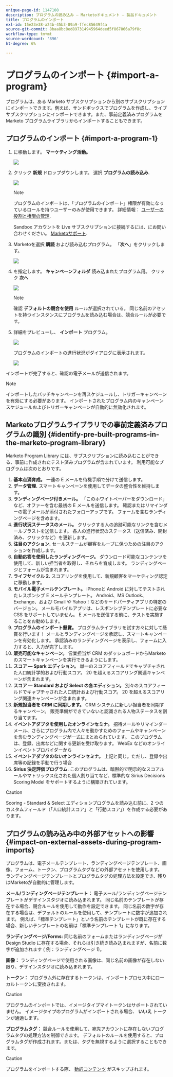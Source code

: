 ```yaml
---
unique-page-id: 1147108
description: プログラムの読み込み — Marketoドキュメント — 製品ドキュメント
title: プログラムのインポート
exl-id: 15e23e38-a24b-45b3-89a9-ffec85649f4a
source-git-commit: 8baa8bc8ed897314945964deed5f867866a79f8c
workflow-type: tm+mt
source-wordcount: '896'
ht-degree: 6%

---
```


# プログラムのインポート {#import-a-program}

プログラムは、ある Marketo サブスクリプションから別のサブスクリプションにインポートできます。例えば、サンドボックスでプログラムを作成し、ライブサブスクリプションにインポートできます。また、事前定義済みプログラムを Marketo プログラムライブラリからインポートすることもできます。

## プログラムのインポート {#import-a-program-1}

1. に移動します。 **マーケティング活動。**

   ![](assets/ma.png)

1. クリック **新規** ドロップダウンします。 選択 **プログラムの読み込み**.

   ![](assets/image2014-9-17-12-3a15-3a4.png)

   >[!NOTE]
   >
   >プログラムのインポートは、「プログラムのインポート」権限が有効になっているロールを持つユーザーのみが使用できます。 詳細情報： [ユーザーの役割と権限の管理](/help/marketo/product-docs/administration/users-and-roles/managing-user-roles-and-permissions.md).
   >
   >Sandbox アカウントを Live サブスクリプションに接続するには、にお問い合わせください。 [Marketoサポート](https://nation.marketo.com/t5/Support/ct-p/Support).

1. Marketoを選択 **購読** および読み込むプログラム。 「**次へ**」をクリックします。

   ![](assets/image2014-9-17-12-3a20-3a13.png)

1. を指定します。 **キャンペーンフォルダ** 読み込まれたプログラム用。 クリック **次へ**

   ![](assets/image2014-9-17-12-3a20-3a44.png)

   >[!NOTE]
   >
   >確認 **デフォルトの競合を使用** ルールが選択されている。 同じ名前のアセットを持つインスタンスにプログラムを読み込む場合は、競合ルールが必要です。

1. 詳細をプレビューし、 **インポート** プログラム。

   ![](assets/image2014-9-17-12-3a21-3a36.png)

   プログラムのインポートの進行状況がダイアログに表示されます。

   ![](assets/image2014-9-17-12-3a21-3a51.png)

インポートが完了すると、確認の電子メールが送信されます。

>[!NOTE]
>
>インポートしたバッチキャンペーンを再スケジュールし、トリガーキャンペーンを有効にする必要があります。 インポートされたプログラム内のキャンペーンスケジュールおよびトリガーキャンペーンが自動的に無効化されます。

## Marketoプログラムライブラリでの事前定義済みプログラムの識別 {#identify-pre-built-programs-in-the-marketo-program-library}

Marketo Program Library には、サブスクリプションに読み込むことができる、事前に作成されたテスト済みプログラムが含まれています。 利用可能なプログラムは次のとおりです。

1. **基本点滴育成。** 一連の E メールを待機手順で分けて送信します。
1. **データ管理.** スマートキャンペーンを使用してデータの整合性を維持します。
1. **ランディングページ付きメール。** 「このホワイトペーパーをダウンロード」など、オファーを含む最初の E メールを送信します。 確認またはリマインダーの電子メールが添付されたフォローアップです。 フォームを含むランディングページを含めます。
1. **進行状況ステータスのメール。** クリックする人の追跡可能なリンクを含むメールブラストを送信します。 各人の進行状況のステータス（送信済み、開封済み、クリックなど）を更新します。
1. **注目のアクション.** セールスチームが顧客をループに保つための注目のアクションを作成します。
1. **自動応答を使用したランディングページ。** ダウンロード可能なコンテンツを使用して、新しい担当者を取得し、それらを育成します。 ランディングページとフォームが含まれます。
1. **ライフサイクル 2.** スコアリングを使用して、新規顧客をマーケティング認定に移動します。
1. **モバイル電子メールテンプレート。** iPhoneと Android に対してテストされたレスポンシブ E メールテンプレート。 Android、MS Outlook、Exchange、および Gmail や Yahoo！などのサードパーティアプリの特定のバージョン。 メールモバイルアプリは、レスポンシブテンプレートに必要な CSS をサポートしていません。 E メールを送信する前に、テストを実施することをお勧めします。
1. **プログラムのインポート懸賞。** プログラムライブラリを試す方々に対して懸賞を行います！ メールとランディングページを承認し、スマートキャンペーンを有効化します。 承認済みのランディングページを表示し、フォームに入力すると、入力が完了します。
1. **販売可能なキャンペーン。** 営業担当が CRM のダッシュボードからMarketoのスマートキャンペーンを実行できるようにします。
1. **スコア — Spark エディション。** 単一のスコアフィールドでキャプチャされた人口統計学的および行動スコア。 20 を超えるスコアリング関連キャンペーンが含まれます。
1. **スコア — Standard および Select の各エディション。** 別々のスコアフィールドでキャプチャされた人口統計および行動スコア。 20 を超えるスコアリング関連キャンペーンが含まれます。
1. **新規担当者を CRM に同期します。** CRM システムに新しい担当者を同期するキャンペーン。 販売準備ができていないと認識される人物ステータスを割り当てます。
1. **イベントアダプタを使用したオンラインセミナ。** 招待メールやリマインダーメール、さらにプログラム内で人々を動かすためのフォームやキャンペーンを含むランディングページが一式にまとめられています。 このプログラムは、登録、出席などに関する更新を受け取ります。 WebEx などのオンラインイベントプロバイダーから
1. **イベントアダプタのないオンラインセミナ。** 上記と同じ。ただし、登録や出席等の記録を手動で行う場合
1. **Sirius 決定評価プログラム**. このプログラムは、暗黙的で明示的なスコアルールやマトリックス化された個人割り当てなど、標準的な Sirius Decisions Scoring Model をサポートするように構築されています。

>[!CAUTION]
>
>Scoring - Standard &amp; Select エディションプログラムを読み込む前に、2 つのカスタムフィールド（「人口統計スコア」と「行動スコア」）を作成する必要があります。

## プログラムの読み込み中の外部アセットへの影響 {#impact-on-external-assets-during-program-imports}

プログラムは、電子メールテンプレート、ランディングページテンプレート、画像、フォーム、トークン、プログラムタグなどの外部アセットを使用します。 ランディングページテンプレートとプログラムタグの処理方法を設定でき、残りはMarketoが自動的に管理します。

**メール/ランディングページテンプレート：** 電子メール/ランディングページテンプレートがデザインスタジオに読み込まれます。 同じ名前のテンプレートが存在する場合、競合ルールを使用して動作を設定できます。 同じ名前の数字が存在する場合は、デフォルトのルールを使用して、テンプレートに数字が追加されます。 例えば、「標準テンプレート」という名前のテンプレートが既に存在する場合、新しいテンプレートの名前は「標準テンプレート 1」になります。

**ランディングページ/Forms:** 同じ名前のフォームまたはランディングページが Design Studio に存在する場合、それらは引き続き読み込まれますが、名前に数字が追加されます ( 例：ランディングページ 1)。

**画像：** ランディングページで使用される画像は、同じ名前の画像が存在しない限り、デザインスタジオに読み込まれます。

**トークン：** プログラム外に存在するトークンは、インポートプロセス中にローカルトークンに変換されます。

>[!CAUTION]
>
>プログラムのインポートでは、イメージタイプマイトークンはサポートされていません。 イメージタイプのプログラムがインポートされる場合、 **いいえ** トークンが通過します。

**プログラムタグ：** 競合ルールを使用して、宛先アカウントに存在しないプログラムタグの処理方法を制御できます。 デフォルトのルールを使用すると、プログラムタグが作成されます。または、タグを無視するように選択することもできます。

>[!CAUTION]
>
>プログラムをインポートする際、 [動的コンテンツ](/help/marketo/product-docs/personalization/segmentation-and-snippets/segmentation/understanding-dynamic-content.md) がスキップされます。
